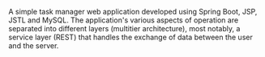 A simple task manager web application developed using Spring Boot, JSP, JSTL and MySQL. The application's various aspects of operation are separated into different layers (multitier architecture), most notably, a service layer (REST) that handles the exchange of data between the user and the server.
